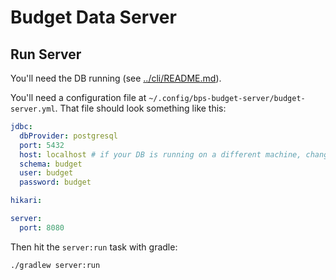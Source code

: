 # Budget Data Server

## Run Server

You'll need the DB running (see [../cli/README.md](../cli/README.md)).

You'll need a configuration file at `~/.config/bps-budget-server/budget-server.yml`.  That file should look something
like this:

```yaml
jdbc:
  dbProvider: postgresql
  port: 5432
  host: localhost # if your DB is running on a different machine, change this to its domain or IP
  schema: budget
  user: budget
  password: budget

hikari:

server:
  port: 8080
```

Then hit the `server:run` task with gradle:

```shell
./gradlew server:run
```
